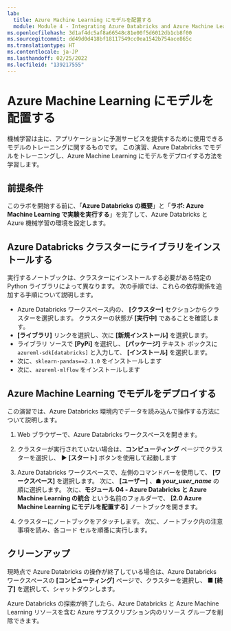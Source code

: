 ```yaml
---
lab:
  title: Azure Machine Learning にモデルを配置する
  module: Module 4 - Integrating Azure Databricks and Azure Machine Learning
ms.openlocfilehash: 3d1af4dc5af8a66548c81e00f5d6012db1cb8f00
ms.sourcegitcommit: dd49d0d418bf18117549cc0ea1542b754ace865c
ms.translationtype: HT
ms.contentlocale: ja-JP
ms.lasthandoff: 02/25/2022
ms.locfileid: "139217555"
---
```

# <a name="deploying-models-in-azure-machine-learning"></a>Azure Machine Learning にモデルを配置する

機械学習は主に、アプリケーションに予測サービスを提供するために使用できるモデルのトレーニングに関するものです。 この演習、Azure Databricks でモデルをトレーニングし、Azure Machine Learning にモデルをデプロイする方法を学習します。

## <a name="prerequisites"></a>前提条件

このラボを開始する前に、「**Azure Databricks の概要**」と「**ラボ: Azure Machine Learning で実験を実行する**」を完了して、Azure Databricks と Azure 機械学習の環境を設定します。

## <a name="install-libraries-on-the-azure-databricks-cluster"></a>Azure Databricks クラスターにライブラリをインストールする

実行するノートブックは、クラスターにインストールする必要がある特定の Python ライブラリによって異なります。 次の手順では、これらの依存関係を追加する手順について説明します。

- Azure Databricks ワークスペース内の、 **[クラスター]** セクションからクラスターを選択します。 クラスターの状態が **[実行中]** であることを確認します。
- **[ライブラリ]** リンクを選択し、次に **[新規インストール]** を選択します。
- ライブラリ ソースで **[PyPi]** を選択し、 **[パッケージ]** テキスト ボックスに `azureml-sdk[databricks]` と入力して、 **[インストール]** を選択します。
- 次に、`sklearn-pandas==2.1.0` をインストールします
- 次に、`azureml-mlflow` をインストールします

## <a name="deploy-a-model-in-azure-machine-learning"></a>Azure Machine Learning でモデルをデプロイする

この演習では、Azure Databricks 環境内でデータを読み込んで操作する方法について説明します。

1. Web ブラウザーで、Azure Databricks ワークスペースを開きます。

1. クラスターが実行されていない場合は、**コンピューティング** ページでクラスターを選択し、 **&#9654; [スタート]** ボタンを使用して起動します

1. Azure Databricks ワークスペースで、左側のコマンドバーを使用して、 **[ワークスペース]** を選択します。 次に、 **[ユーザー]** 、**&#9751; *your_user_name*** の順に選択します。 次に、**モジュール 04 - Azure Databricks と Azure Machine Learning の統合** という名前のフォルダーで、 **[2.0 Azure Machine Learning にモデルを配置する]** ノートブックを開きます。

1. クラスターにノートブックをアタッチします。 次に、ノートブック内の注意事項を読み、各コード セルを順番に実行します。

## <a name="clean-up"></a>クリーンアップ

現時点で Azure Databricks の操作が終了している場合は、Azure Databricks ワークスペースの **[コンピューティング]** ページで、クラスターを選択し、 **&#9632; [終了]** を選択して、シャットダウンします。

Azure Databricks の探索が終了したら、Azure Databricks と Azure Machine Learning リソースを含む Azure サブスクリプション内のリソース グループを削除できます。
